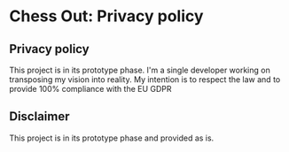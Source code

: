 # Chess Out: Privacy policy

## Privacy policy

This project is in its prototype phase. I'm a single developer working on transposing my vision
into reality. My intention is to respect the law and to provide 100% compliance with the EU
GDPR

## Disclaimer

This project is in its prototype phase and provided as is.
